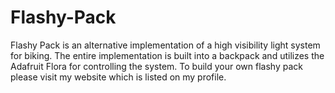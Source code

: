 # Flashy-Pack
Flashy Pack is an alternative implementation of a high visibility light system for biking. The entire implementation is built into a backpack and utilizes the Adafruit Flora for controlling the system. To build your own flashy pack please visit my website which is listed on my profile.
